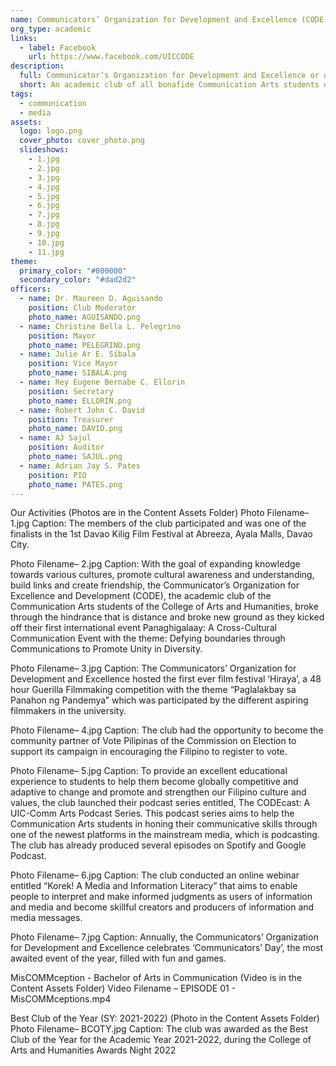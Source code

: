 ```yaml
---
name: Communicators’ Organization for Development and Excellence (CODE)
org_type: academic
links:
  - label: Facebook
    url: https://www.facebook.com/UICCODE
description:
  full: Communicator’s Organization for Development and Excellence or otherwise referred to as CODE. It is a non-partisan and non-political, academic campus-wide alliance composed of all undergraduate Communication Majors students taking up Bachelor of Arts in Communication under College of Arts and Humanities of the University of the Immaculate Conception. The club is committed to provide activities and opportunities that will harness the potentials of Communication students, be able to create linkages within the media and corporate industry, different member schools and other sectors of society.
  short: An academic club of all bonafide Communication Arts students of the University of the Immaculate Conception.
tags:
  - communication
  - media
assets:
  logo: logo.png
  cover_photo: cover_photo.png
  slideshows:
    - 1.jpg
    - 2.jpg
    - 3.jpg
    - 4.jpg
    - 5.jpg
    - 6.jpg
    - 7.jpg
    - 8.jpg
    - 9.jpg
    - 10.jpg
    - 11.jpg
theme:
  primary_color: "#800000"
  secondary_color: "#dad2d2"
officers:
  - name: Dr. Maureen D. Aguisando
    position: Club Moderator
    photo_name: AGUISANDO.png
  - name: Christine Bella L. Pelegrino
    position: Mayor
    photo_name: PELEGRINO.png
  - name: Julie Ar E. Sibala
    position: Vice Mayor
    photo_name: SIBALA.png
  - name: Rey Eugene Bernabe C. Ellorin
    position: Secretary
    photo_name: ELLORIN.png
  - name: Robert John C. David
    position: Treasurer
    photo_name: DAVID.png
  - name: AJ Sajul
    position: Auditor
    photo_name: SAJUL.png
  - name: Adrian Jay S. Pates
    position: PIO
    photo_name: PATES.png
---
```


Our Activities
(Photos are in the Content Assets Folder)
Photo Filename– 1.jpg
Caption: The members of the club participated and was one of the finalists in the 1st Davao Kilig Film Festival at Abreeza, Ayala Malls, Davao City.

Photo Filename– 2.jpg
Caption: With the goal of expanding knowledge towards various cultures, promote cultural awareness and understanding, build links and create friendship, the Communicator’s Organization for Excellence and Development (CODE), the academic club of the Communication Arts students of the College of Arts and Humanities, broke through the hindrance that is distance and broke new ground as they kicked off their first international event Panaghigalaay: A Cross-Cultural Communication Event with the theme: Defying boundaries through Communications to Promote Unity in Diversity.

Photo Filename– 3.jpg
Caption: The Communicators’ Organization for Development and Excellence hosted the first ever film festival ‘Hiraya’, a 48 hour Guerilla Filmmaking competition with the theme “Paglalakbay sa Panahon ng Pandemya” which was participated by the different aspiring filmmakers in the university.

Photo Filename– 4.jpg
Caption: The club had the opportunity to become the community partner of Vote Pilipinas of the Commission on Election to support its campaign in encouraging the Filipino to register to vote.

Photo Filename– 5.jpg
Caption: To provide an excellent educational experience to students to help them become globally competitive and adaptive to change and promote and strengthen our Filipino culture and values, the club launched their podcast series entitled, The CODEcast: A UIC-Comm Arts Podcast Series. This podcast series aims to help the Communication Arts students in honing their communicative skills through one of the newest platforms in the mainstream media, which is podcasting. The club has already produced several episodes on Spotify and Google Podcast.

Photo Filename– 6.jpg
Caption: The club conducted an online webinar entitled “Korek! A Media and Information Literacy” that aims to enable people to interpret and make informed judgments as users of information and media and become skillful creators and producers of information and media messages.

Photo Filename– 7.jpg
Caption: Annually, the Communicators’ Organization for Development and Excellence celebrates ‘Communicators’ Day’, the most awaited event of the year, filled with fun and games.

MisCOMMception - Bachelor of Arts in Communication
(Video is in the Content Assets Folder)
Video Filename – EPISODE 01 - MisCOMMceptions.mp4

Best Club of the Year (SY: 2021-2022)
(Photo in the Content Assets Folder)
Photo Filename– BCOTY.jpg
Caption: The club was awarded as the Best Club of the Year for the Academic Year 2021-2022, during the College of Arts and Humanities Awards Night 2022
